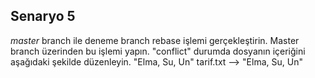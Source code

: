 ## Senaryo 5

*master* branch ile deneme branch rebase işlemi gerçekleştirin. Master branch üzerinden bu işlemi yapın. "conflict" durumda dosyanın içeriğini aşağıdaki şekilde düzenleyin. "Elma, Su, Un"
tarif.txt -->  "Elma, Su, Un"













